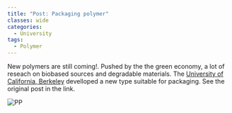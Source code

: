 ```yaml
---
title: "Post: Packaging polymer"
classes: wide
categories:
  - University
tags:
  - Polymer
---
```


New polymers are still coming!. Pushed by the the green economy, a lot of reseach on biobased sources and degradable materials. The [University of California, Berkeley](https://cen.acs.org/acs-news/acs-meeting-news/Potential-packaging-polymer-simple-recycle/99/web/2021/08) develloped a new type suitable for packaging. See the original post in the link.

![PP](https://acs-h.assetsadobe.com/is/image//content/dam/cen/99/web/8/WEB/20210824lnp2-scheme.jpg/?$responsive$&wid=700&qlt=90,0&resMode=sharp2)

